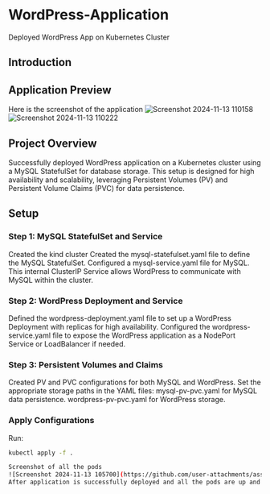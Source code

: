 # WordPress-Application
Deployed WordPress App on Kubernetes Cluster

## Introduction
## Application Preview
Here is the screenshot of the application
![Screenshot 2024-11-13 110158](https://github.com/user-attachments/assets/e7793477-438e-4733-9797-a14ca07c2cd6)
![Screenshot 2024-11-13 110222](https://github.com/user-attachments/assets/549901c6-477f-4f4f-9648-bd089ea83098)

## Project Overview
Successfully deployed WordPress application on a Kubernetes cluster using a MySQL StatefulSet for database storage. This setup is designed for high availability and scalability, leveraging Persistent Volumes (PV) and Persistent Volume Claims (PVC) for data persistence.

## Setup
### Step 1: MySQL StatefulSet and Service
Created the kind cluster
Created the mysql-statefulset.yaml file to define the MySQL StatefulSet.
Configured a mysql-service.yaml file for MySQL. This internal ClusterIP Service allows WordPress to communicate with MySQL within the cluster.
### Step 2: WordPress Deployment and Service
Defined the wordpress-deployment.yaml file to set up a WordPress Deployment with replicas for high availability.
Configured the wordpress-service.yaml file to expose the WordPress application as a NodePort Service or LoadBalancer if needed.
### Step 3: Persistent Volumes and Claims
Created PV and PVC configurations for both MySQL and WordPress.
Set the appropriate storage paths in the YAML files:
   mysql-pv-pvc.yaml for MySQL data persistence.
   wordpress-pv-pvc.yaml for WordPress storage.

 ### Apply Configurations
   Run:
   ```bash
   kubectl apply -f .

Screenshot of all the pods
![Screenshot 2024-11-13 105700](https://github.com/user-attachments/assets/3f0e2e6a-f19c-487b-8ac2-dcb119716c6b)
After application is successfully deployed and all the pods are up and running and sucessfully opened the website.
